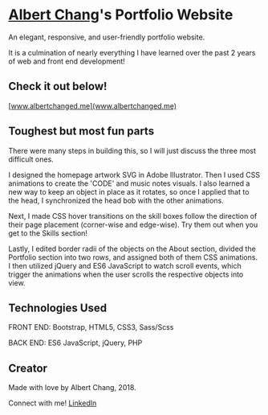 # [Albert Chang](https://www.linkedin.com/in/albertchanged)'s Portfolio Website

An elegant, responsive, and user-friendly portfolio website.

It is a culmination of nearly everything I have learned over the past 2 years of web and front end development!

## Check it out below!

[www.albertchanged.me](www.albertchanged.me)

## Toughest but most fun parts

There were many steps in building this, so I will just discuss the three most difficult ones.

I designed the homepage artwork SVG in Adobe Illustrator. Then I used CSS animations to create the 'CODE' and music notes visuals. I also learned a new way to keep an object in place as it rotates, so once I applied that to the head, I synchronized the head bob with the other animations.

Next, I made CSS hover transitions on the skill boxes follow the direction of their page placement (corner-wise and edge-wise). Try them out when you get to the Skills section!

Lastly, I edited border radii of the objects on the About section, divided the Portfolio section into two rows, and assigned both of them CSS animations. I then utilized jQuery and ES6 JavaScript to watch scroll events, which trigger the animations when the user scrolls the respective objects into view.

## Technologies Used

FRONT END: Bootstrap, HTML5, CSS3, Sass/Scss

BACK END: ES6 JavaScript, jQuery, PHP

## Creator

Made with love by Albert Chang, 2018.

Connect with me! [LinkedIn](https://www.linkedin.com/in/albertchanged)